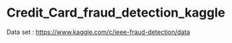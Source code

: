 # Credit_Card_fraud_detection_kaggle


Data set : https://www.kaggle.com/c/ieee-fraud-detection/data
